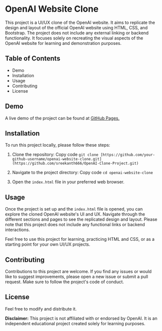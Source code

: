 
# OpenAI Website Clone
This project is a UI/UX clone of the OpenAI website. It aims to replicate the design and layout of the official OpenAI website using HTML, CSS, and Bootstrap. The project does not include any external linking or backend functionality. It focuses solely on recreating the visual aspects of the OpenAI website for learning and demonstration purposes.

## Table of Contents
* Demo
* Installation
* Usage
* Contributing
* License

## Demo
A live demo of the project can be found at [GitHub Pages.](https://sreekanth666.github.io/OpenAI-Clone-Project/)

## Installation
To run this project locally, please follow these steps:

1. Clone the repository:
Copy code
`git clone [https://github.com/your-github-username/openai-website-clone.git](https://github.com/sreekanth666/OpenAI-Clone-Project.git)`

2. Navigate to the project directory:
Copy code
`cd openai-website-clone`

4. Open the `index.html` file in your preferred web browser.

## Usage
Once the project is set up and the `index.html` file is opened, you can explore the cloned OpenAI website's UI and UX. Navigate through the different sections and pages to see the replicated design and layout. Please note that this project does not include any functional links or backend interactions.

Feel free to use this project for learning, practicing HTML and CSS, or as a starting point for your own UI/UX projects.

## Contributing
Contributions to this project are welcome. If you find any issues or would like to suggest improvements, please open a new issue or submit a pull request. Make sure to follow the project's code of conduct.

## License
Feel free to modify and distribute it.

**Disclaimer:** This project is not affiliated with or endorsed by OpenAI. It is an independent educational project created solely for learning purposes.
